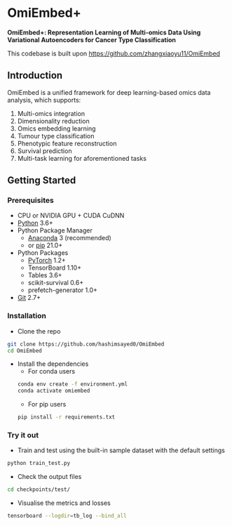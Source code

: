 # OmiEmbed+

**OmiEmbed+: Representation Learning of Multi-omics Data Using Variational Autoencoders for Cancer Type Classification**

This codebase is built upon https://github.com/zhangxiaoyu11/OmiEmbed

## Introduction

OmiEmbed is a unified framework for deep learning-based omics data analysis, which supports:

1.  Multi-omics integration
2.  Dimensionality reduction
3.  Omics embedding learning
4.  Tumour type classification
5.  Phenotypic feature reconstruction
6.  Survival prediction
7.  Multi-task learning for aforementioned tasks

## Getting Started

### Prerequisites
-   CPU or NVIDIA GPU + CUDA CuDNN
-   [Python](https://www.python.org/downloads) 3.6+
-   Python Package Manager
    -   [Anaconda](https://docs.anaconda.com/anaconda/install) 3 (recommended)
    -   or [pip](https://pip.pypa.io/en/stable/installing/) 21.0+
-   Python Packages
    -   [PyTorch](https://pytorch.org/get-started/locally) 1.2+
    -   TensorBoard 1.10+
    -   Tables 3.6+
    -   scikit-survival 0.6+
    -   prefetch-generator 1.0+
-   [Git](https://git-scm.com/book/en/v2/Getting-Started-Installing-Git) 2.7+

### Installation
-   Clone the repo
```bash
git clone https://github.com/hashimsayed0/OmiEmbed
cd OmiEmbed
```
-   Install the dependencies
    -   For conda users  
    ```bash
    conda env create -f environment.yml
    conda activate omiembed
    ```
    -   For pip users
    ```bash
    pip install -r requirements.txt
    ```

### Try it out
-   Train and test using the built-in sample dataset with the default settings
```bash
python train_test.py
```
-   Check the output files
```bash
cd checkpoints/test/
```
-   Visualise the metrics and losses
```bash
tensorboard --logdir=tb_log --bind_all
```

